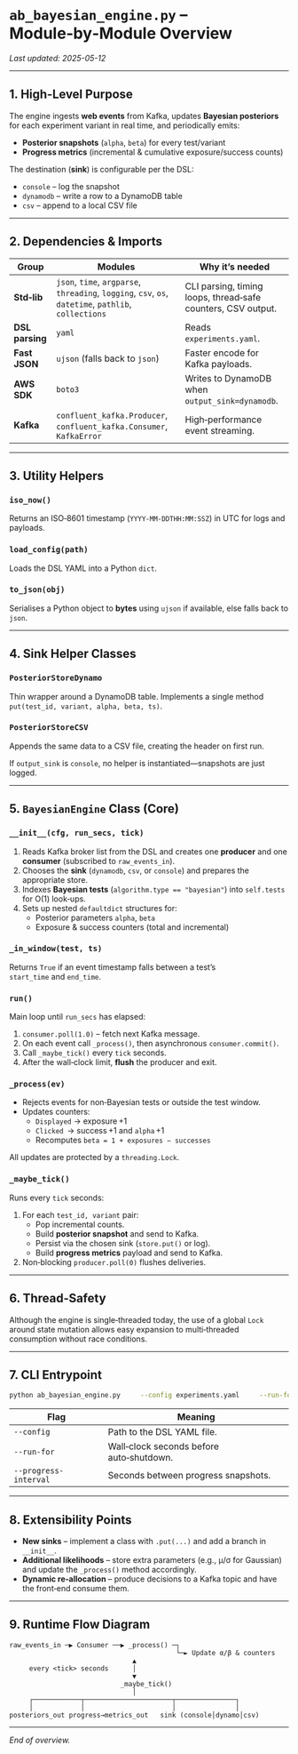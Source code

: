 
# `ab_bayesian_engine.py` – Module‑by‑Module Overview
_Last updated: 2025-05-12_  

---

## 1. High‑Level Purpose
The engine ingests **web events** from Kafka, updates **Bayesian
posteriors** for each experiment variant in real time, and periodically
emits:

* **Posterior snapshots** (`alpha`, `beta`) for every test/variant  
* **Progress metrics** (incremental & cumulative exposure/success counts)

The destination (**sink**) is configurable per the DSL:

* `console` – log the snapshot  
* `dynamodb` – write a row to a DynamoDB table  
* `csv` – append to a local CSV file

---

## 2. Dependencies & Imports
| Group | Modules | Why it’s needed |
|-------|---------|-----------------|
| **Std‑lib** | `json`, `time`, `argparse`, `threading`, `logging`, `csv`, `os`, `datetime`, `pathlib`, `collections` | CLI parsing, timing loops, thread‑safe counters, CSV output. |
| **DSL parsing** | `yaml` | Reads `experiments.yaml`. |
| **Fast JSON** | `ujson` (falls back to `json`) | Faster encode for Kafka payloads. |
| **AWS SDK** | `boto3` | Writes to DynamoDB when `output_sink=dynamodb`. |
| **Kafka** | `confluent_kafka.Producer`, `confluent_kafka.Consumer`, `KafkaError` | High‑performance event streaming. |

---

## 3. Utility Helpers
### `iso_now()`
Returns an ISO‑8601 timestamp (`YYYY‑MM‑DDTHH:MM:SSZ`) in UTC for logs
and payloads.

### `load_config(path)`
Loads the DSL YAML into a Python `dict`.

### `to_json(obj)`
Serialises a Python object to **bytes** using `ujson` if available, else
falls back to `json`.

---

## 4. Sink Helper Classes
### `PosteriorStoreDynamo`
Thin wrapper around a DynamoDB table. Implements a single method
`put(test_id, variant, alpha, beta, ts)`.

### `PosteriorStoreCSV`
Appends the same data to a CSV file, creating the header on first run.

If `output_sink` is `console`, no helper is instantiated—snapshots are
just logged.

---

## 5. `BayesianEngine` Class (Core)
### `__init__(cfg, run_secs, tick)`
1. Reads Kafka broker list from the DSL and creates one **producer** and
   one **consumer** (subscribed to `raw_events_in`).
2. Chooses the **sink** (`dynamodb`, `csv`, or `console`) and prepares
   the appropriate store.
3. Indexes **Bayesian tests** (`algorithm.type == "bayesian"`) into
   `self.tests` for O(1) look‑ups.
4. Sets up nested `defaultdict` structures for:
   * Posterior parameters `alpha`, `beta`
   * Exposure & success counters (total and incremental)

### `_in_window(test, ts)`
Returns `True` if an event timestamp falls between a test’s
`start_time` and `end_time`.

### `run()`
Main loop until `run_secs` has elapsed:

1. `consumer.poll(1.0)` – fetch next Kafka message.  
2. On each event call `_process()`, then asynchronous
   `consumer.commit()`.  
3. Call `_maybe_tick()` every `tick` seconds.  
4. After the wall‑clock limit, **flush** the producer and exit.

### `_process(ev)`
* Rejects events for non‑Bayesian tests or outside the test window.  
* Updates counters:  
  * `Displayed` → exposure +1  
  * `Clicked`   → success +1 and `alpha` +1  
  * Recomputes `beta = 1 + exposures − successes`

All updates are protected by a `threading.Lock`.

### `_maybe_tick()`
Runs every `tick` seconds:

1. For each `test_id, variant` pair:
   * Pop incremental counts.  
   * Build **posterior snapshot** and send to Kafka.  
   * Persist via the chosen sink (`store.put()` or log).  
   * Build **progress metrics** payload and send to Kafka.
2. Non‑blocking `producer.poll(0)` flushes deliveries.

---

## 6. Thread‑Safety
Although the engine is single‑threaded today, the use of a global
`Lock` around state mutation allows easy expansion to multi‑threaded
consumption without race conditions.

---

## 7. CLI Entrypoint
```bash
python ab_bayesian_engine.py     --config experiments.yaml     --run-for 3600     --progress-interval 60
```
| Flag | Meaning |
|------|---------|
| `--config` | Path to the DSL YAML file. |
| `--run-for` | Wall‑clock seconds before auto‑shutdown. |
| `--progress-interval` | Seconds between progress snapshots. |

---

## 8. Extensibility Points
* **New sinks** – implement a class with `.put(...)` and add a branch in
  `__init__`.  
* **Additional likelihoods** – store extra parameters (e.g., μ/σ for
  Gaussian) and update the `_process()` method accordingly.  
* **Dynamic re‑allocation** – produce decisions to a Kafka topic and have
  the front‑end consume them.

---

## 9. Runtime Flow Diagram
```text
raw_events_in ─▶ Consumer ──▶ _process() ─┐
                                          └─► Update α/β & counters
                               ▲
     every <tick> seconds      │
                               ▼
                            _maybe_tick()
                               │
     ┌────────────┬──────────────────────┬───────────────┐
     │            │                      │               │
posteriors_out progress→metrics_out   sink (console│dynamo│csv)
```

---

*End of overview.*
